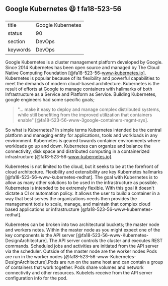 ## Google Kubernetes :smiley: :exclamation: fa18-523-56

|          |                       |
| -------- | --------------------- |
| title    | Google Kubernetes     | 
| status   | 90                    |
| section  | DevOps                |
| keywords | DevOps                |

Google Kubernetes is a cluster management platform developed by
Google. Since 2014 Kubernetes has been open source and managed by The
Cloud Native Computing Foundation [@fa18-523-56-www-kubernetes.io].
Kubernetes is popular because of its flexibility and powerful
capabilities to meet the demands of modern cloud-based architecture.
Kubernetes is the result of efforts at Google to manage containers
with hallmarks of both Infrastructure as a Service and Platform as
Service. Building Kubernetes, google engineers had some specific
goals;

> "... make it easy to deploy and manage complex distributed systems,
> while still benefiting from the improved utilization that containers
> enable" [@fa18-523-56-www-3google-containers-mgmt-sys].

So what is Kubernetes? In simple terms Kubernetes intended be the
central platform and managing entity for applications, tools and
workloads in any environment. Kubernetes is geared towards container
environments where workloads go up and down. Kubernetes can organize
and balance the connectivity, disk space and distributed computing in
a containerized infrastructure [@fa18-523-56-www-kubernetes.io].

Kubernetes is not limited to the cloud, but it seeks to be at the
forefront of cloud architecture. Flexibility and extensibility are key
Kubernetes hallmarks [@fa18-523-56-www-kubernetes-redhat]. The goal with
Kubernetes is to allow as many other solutions to be used in the 
infrastructure as possible. Kubernetes is intended to be extremely 
flexible. With this goal it doesn't dictate a CI or automation policy. 
It allows the user to build a container in a way that best serves the
organizations needs then provides the management tools to scale, 
manage, and maintain that complex cloud based applications or 
infrastructure [@fa18-523-56-www-kubernetes-redhat].

Kubernetes can be broken into two architectural buckets; the master
node and workers notes. Within the master node as you might expect one
of the key components is the API server [@fa18-523-56-www-Kubernetes-DesignArchitecture].
The API server controls the cluster and executes REST commands. Scheduled
jobs and activities are initiated from the API server via the scheduler. 
Outside of the master node are the worker nodes Pods are run in the worker 
nodes [@fa18-523-56-www-Kubernetes-DesignArchitecture].Pods are run on the same 
host and can contain a group of containers that work together. Pods share 
volumes and network connectivity and other resources. Kubelets receive from the 
API server configuration info for the pod.

